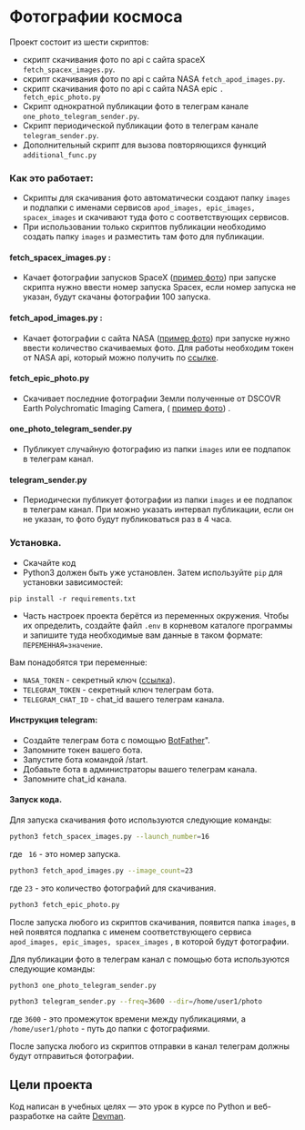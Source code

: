 # Фотографии космоса

Проект состоит из шести скриптов:

- скрипт скачивания фото по api с сайта spaceX ```
  fetch_spacex_images.py ```.
- скрипт скачивания фото по api с сайта NASA ```fetch_apod_images.py```.
- скрипт скачивания фото по api с сайта NASA epic ```.
  fetch_epic_photo.py ```
- Скрипт однократной публикации фото в телеграм канале ```one_photo_telegram_sender.py```.
- Скрипт периодической публикации фото в телеграм канале ```telegram_sender.py```.
- Дополнительный скрипт для вызова повторяющихся функций ```additional_func.py```

### Как это работает:

- Скрипты для скачивания фото автоматически создают папку
  ```images``` и подпапки с именами сервисов ```apod_images, epic_images, spacex_images``` и скачивают туда фото с
  соответствующих сервисов.
- При использовании только скриптов публикации необходимо создать папку ```images``` и разместить там фото для
  публикации.

#### fetch_spacex_images.py :

- Качает фотографии запусков SpaceX
  ([пример фото](https://live.staticflickr.com/65535/50242057637_ea4f98d517_o.jpg))
  при запуске скрипта нужно ввести номер запуска Spacex, если номер запуска не указан, будут скачаны фотографии 100
  запуска.

#### fetch_apod_images.py :

- Качает фотографии с сайта NASA ([пример фото](https://apod.nasa.gov/apod/a)) при запуске нужно ввести количество
  скачиваемых фото.
  Для работы необходим токен от NASA api, который можно получить по [ссылке](https://api.nasa.gov).

#### fetch_epic_photo.py

- Скачивает последние фотографии Земли полученные от DSCOVR Earth Polychromatic Imaging
  Camera, ( [пример фото](https://api.nasa.gov/EPIC/archive/natural/2019/05/30/png/epic_1b_20190530011359.png?api_key=DEMO_KEY))
  .

#### one_photo_telegram_sender.py

- Публикует случайную фотографию из папки ```images``` или ее подпапок в телеграм канал.

#### telegram_sender.py

- Периодически публикует фотографии из папки ```images``` и ее подпапок в телеграм канал. При можно указать интервал
  публикации, если он не указан, то фото будут публиковаться раз в 4 часа.

### Установка.

- Скачайте код
- Python3 должен быть уже установлен.
  Затем используйте `pip` для установки зависимостей:

```
pip install -r requirements.txt
```

- Часть настроек проекта берётся из переменных окружения.
  Чтобы их определить, создайте файл `.env` в корневом каталоге программы и запишите туда необходимые
  вам данные в таком формате: `ПЕРЕМЕННАЯ=значение`.

Вам понадобятся три переменные:

- `NASA_TOKEN` - секретный ключ ([ссылка](https://api.nasa.gov)).
- `TELEGRAM_TOKEN` - секретный ключ телеграм бота.
- `TELEGRAM_CHAT_ID` - chat_id вашего телеграм канала.

#### Инструкция telegram:

- Создайте телеграм бота с помощью [BotFather](https://telegram.me/BotFather)".
- Запомните токен вашего бота.
- Запустите бота командой /start.
- Добавьте бота в администраторы вашего телеграм канала.
- Запомните chat_id канала.

#### Запуск кода.

Для запуска скачивания фото используются следующие команды:

```bash
python3 fetch_spacex_images.py --launch_number=16
```

где ` 16` - это номер запуска.

```bash
python3 fetch_apod_images.py --image_count=23
```

где `23` - это количество фотографий для скачивания.

```bash
python3 fetch_epic_photo.py
```

После запуска любого из скриптов скачивания, появится папка ```images```, в ней появятся подпапка с именем
соответствующего сервиса ```apod_images, epic_images, spacex_images``` , в которой будут фотографии.

Для публикации фото в телеграм канал с помощью бота используются следующие команды:

```bash
python3 one_photo_telegram_sender.py
```

```bash
python3 telegram_sender.py --freq=3600 --dir=/home/user1/photo
``` 

где `3600`  - это промежуток времени между публикациями, a `/home/user1/photo` - путь до папки с фотографиями.

После запуска любого из скриптов отправки в канал телеграм должны будут отправиться фотографии.

## Цели проекта

Код написан в учебных целях — это урок в курсе по Python и веб-разработке на сайте [Devman](https://dvmn.org).

